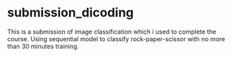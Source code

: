 # submission_dicoding
This is a submission of image classification which i used to complete the course.
Using sequential model to classify rock-paper-scissor with no more than 30 minutes training.
